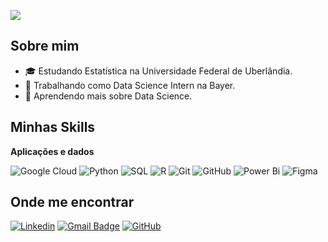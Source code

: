 ![](https://komarev.com/ghpvc/?username=beatrizmoraesm&color=006bed)

## Sobre mim

- 🎓 Estudando Estatística na Universidade Federal de Uberlândia.
- 💼 Trabalhando como Data Science Intern na Bayer.
- 🌱 Aprendendo mais sobre Data Science.

## Minhas Skills

**Aplicações e dados**

![Google Cloud](https://img.shields.io/badge/-Google%20Cloud-333333?style=flat&logo=googlecloud)
![Python](https://img.shields.io/badge/-Python-333333?style=flat&logo=python)
![SQL](https://img.shields.io/badge/-SQL-333333?style=flat&logo=sql)
![R](https://img.shields.io/badge/-R-333333?style=flat&logo=r)
![Git](https://img.shields.io/badge/-Git-333333?style=flat&logo=git)
![GitHub](https://img.shields.io/badge/-GitHub-333333?style=flat&logo=github)
![Power Bi](https://img.shields.io/badge/-Power%20Bi-333333?style=flat&logo=powerbi)
![Figma](https://img.shields.io/badge/-Figma-333333?style=flat&logo=figma&logoColor=007ACC)


## Onde me encontrar

[![Linkedin](https://img.shields.io/badge/-Beatriz%20Moraes%20Moreira-blue?style=flat-square&logo=Linkedin&logoColor=white&link=https://www.linkedin.com/in/beatriz-moraes-moreira-8548331a2/)](https://www.linkedin.com/in/beatriz-moraes-moreira-8548331a2/)
[![Gmail Badge](https://img.shields.io/badge/-beatrizmoraestt@outlook.com-006bed?style=flat-square&logo=Gmail&logoColor=white&link=mailto:SEU-EMAIL)](mailto:beatrizmoraestt@outlook.com)
[![GitHub](https://img.shields.io/github/followers/beatrizmoraesm?label=follow&style=social)](https://github.com/beatrizmoraesm)
